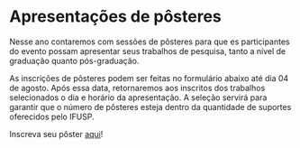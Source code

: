 # Apresentações de pôsteres

Nesse ano contaremos com sessões de pôsteres para que es participantes do evento possam apresentar seus trabalhos de pesquisa, tanto a nível de graduação quanto pós-graduação.

As inscrições de pôsteres podem ser feitas no formulário abaixo até dia 04 de agosto. Após essa data, retornaremos aos inscritos dos trabalhos selecionados o dia e horário da apresentação. A seleção servirá para garantir que o número de pôsteres esteja dentro da quantidade de suportes oferecidos pelo IFUSP.

Inscreva seu pôster [aqui](https://docs.google.com/forms/d/e/1FAIpQLSelSLrw-nsWNd9gNflnGhImMiYN26ADlBSBVspGtMgRPBirhw/viewform)!
